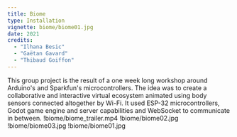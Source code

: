 ```yaml
---
title: Biome
type: Installation
vignette: biome/biome01.jpg
date: 2021
credits:
  - "Ilhana Besic"
  - "Gaëtan Gavard"
  - "Thibaud Goiffon"
---
```

This group project is the result of a one week long workshop around Arduino's and Sparkfun's microcontrollers. The idea was to create a collaborative and interactive virtual ecosystem animated using body sensors connected altogether by Wi-Fi. It used ESP-32 microcontrollers, Godot game engine and server capabilities and WebSocket to communicate in between.
!biome/biome_trailer.mp4
!biome/biome02.jpg
!biome/biome03.jpg
!biome/biome01.jpg
